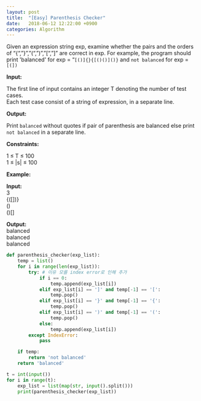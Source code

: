 ```yaml
---
layout: post
title:  "[Easy] Parenthesis Checker"
date:   2018-06-12 12:22:00 +0900
categories: Algorithm
---
```


Given an expression string exp, examine whether the pairs and the orders of “{“,”}”,”(“,”)”,”[“,”]” are correct in exp.
For example, the program should print 'balanced' for exp = “`[()]{}{[()()]()}` and `not balanced` for exp = `[(])`


**Input:**

The first line of input contains an integer T denoting the number of test cases.   
Each test case consist of a string of expression, in a separate line.

**Output:**

Print `balanced` without quotes if pair of parenthesis are balanced else print `not balanced` in a separate line.


**Constraints:**

1 ≤ T ≤ 100  
1 ≤ |s| ≤ 100


**Example:**

**Input:**  
3  
{([])}  
()  
()[]  

**Output:**    
balanced  
balanced  
balanced  

```python
def parenthesis_checker(exp_list):
    temp = list()
    for i in range(len(exp_list)):
        try: # 이유 모를 index error로 인해 추가
            if i == 0:
                temp.append(exp_list[i])
            elif exp_list[i] == ']' and temp[-1] == '[':
                temp.pop()
            elif exp_list[i] == '}' and temp[-1] == '{':
                temp.pop()
            elif exp_list[i] == ')' and temp[-1] == '(':
                temp.pop()
            else:
                temp.append(exp_list[i])
        except IndexError:
            pass

    if temp:
        return 'not balanced'
    return 'balanced'

t = int(input())
for i in range(t):
    exp_list = list(map(str, input().split()))
    print(parenthesis_checker(exp_list))
```